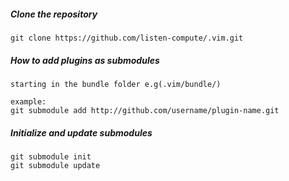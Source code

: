 <h5>Clone the repository</h5>

	git clone https://github.com/listen-compute/.vim.git

<h5>How to add plugins as submodules</h5>

	starting in the bundle folder e.g(.vim/bundle/)

	example:
	git submodule add http://github.com/username/plugin-name.git

<h5>Initialize and update submodules</h5>

	git submodule init
	git submodule update
	
